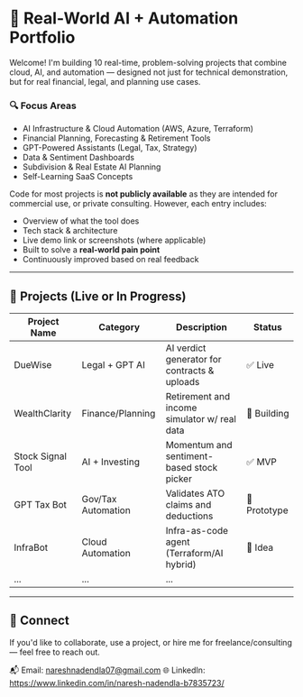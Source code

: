 # 🧠 Real-World AI + Automation Portfolio

Welcome! I'm building 10 real-time, problem-solving projects that combine cloud, AI, and automation — designed not just for technical demonstration, but for real financial, legal, and planning use cases.

### 🔍 Focus Areas
- AI Infrastructure & Cloud Automation (AWS, Azure, Terraform)
- Financial Planning, Forecasting & Retirement Tools
- GPT-Powered Assistants (Legal, Tax, Strategy)
- Data & Sentiment Dashboards
- Subdivision & Real Estate AI Planning
- Self-Learning SaaS Concepts

 Code for most projects is **not publicly available** as they are intended for commercial use, or private consulting. However, each entry includes:
- Overview of what the tool does
- Tech stack & architecture
- Live demo link or screenshots (where applicable)
- Built to solve a **real-world pain point**
- Continuously improved based on real feedback

---

## 🚀 Projects (Live or In Progress)

| Project Name      | Category         | Description                            | Status  |
|-------------------|------------------|----------------------------------------|---------|
| DueWise           | Legal + GPT AI   | AI verdict generator for contracts & uploads | ✅ Live |
| WealthClarity     | Finance/Planning | Retirement and income simulator w/ real data | 🚧 Building |
| Stock Signal Tool | AI + Investing   | Momentum and sentiment-based stock picker | ✅ MVP |
| GPT Tax Bot       | Gov/Tax Automation | Validates ATO claims and deductions   | 🧪 Prototype |
| InfraBot          | Cloud Automation  | Infra-as-code agent (Terraform/AI hybrid)    | 🧱 Idea |
| ...               | ...              | ...                                    |         |

---

## 🤝 Connect
If you'd like to collaborate, use a project, or hire me for freelance/consulting — feel free to reach out.

📬 Email: nareshnadendla07@gmail.com
🌐 LinkedIn: https://www.linkedin.com/in/naresh-nadendla-b7835723/
